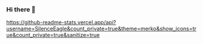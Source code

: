 ### Hi there 👋
https://github-readme-stats.vercel.app/api?username=SilenceEagle&count_private=true&theme=merko&show_icons=true&count_private=true&sanitize=true
<!--
**SilenceEagle/SilenceEagle** is a ✨ _special_ ✨ repository because its `README.md` (this file) appears on your GitHub profile.

Here are some ideas to get you started:

- 🔭 I’m currently working on ...
- 🌱 I’m currently learning ...
- 👯 I’m looking to collaborate on ...
- 🤔 I’m looking for help with ...
- 💬 Ask me about ...
- 📫 How to reach me: ...
- 😄 Pronouns: ...
- ⚡ Fun fact: ...
-->
